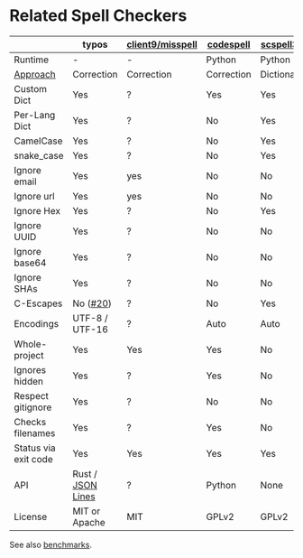 # Related Spell Checkers

|                | typos                 | [client9/misspell][misspell-go] | [codespell] | [scspell3k] | [topy]     |
|----------------|-----------------------|---------------------------------|-------------|-------------|------------|
| Runtime        | \-                    | \-                              | Python      | Python      | Python     |
| [Approach](design.md) | Correction     | Correction                      | Correction  | Dictionary  | Dictionary |
| Custom Dict    | Yes                   | ?                               | Yes         | Yes         | Yes        |
| Per-Lang Dict  | Yes                   | ?                               | No          | Yes         | No         |
| CamelCase      | Yes                   | ?                               | No          | Yes         | No         |
| snake_case     | Yes                   | ?                               | No          | Yes         | No         |
| Ignore email   | Yes                   | yes                             | No          | No          | No         |
| Ignore url     | Yes                   | yes                             | No          | No          | No         |
| Ignore Hex     | Yes                   | ?                               | No          | Yes         | No         |
| Ignore UUID    | Yes                   | ?                               | No          | No          | No         |
| Ignore base64  | Yes                   | ?                               | No          | No          | No         |
| Ignore SHAs    | Yes                   | ?                               | No          | No          | No         |
| C-Escapes      | No ([#20][def-3])     | ?                               | No          | Yes         | No         |
| Encodings      | UTF-8 / UTF-16        | ?                               | Auto        | Auto        | UTF-8      |
| Whole-project  | Yes                   | Yes                             | Yes         | No          | Yes        |
| Ignores hidden | Yes                   | ?                               | Yes         | No          | Yes        |
| Respect gitignore | Yes                | ?                               | No          | No          | No         |
| Checks filenames | Yes                 | ?                               | Yes         | No          | No         |
| Status via exit code | Yes             | Yes                             | Yes         | Yes         | No         |
| API            | Rust / [JSON Lines]   | ?                               | Python      | None        | Python     |
| License        | MIT or Apache         | MIT                             | GPLv2       | GPLv2       | MIT        |

See also [benchmarks](../benchsuite/runs).

[JSON Lines]: http://jsonlines.org/
[scspell3k]: https://github.com/myint/scspell
[misspell-go]: https://github.com/client9/misspell
[codespell]: https://github.com/codespell-project/codespell
[topy]: https://github.com/intgr/topy
[def-9]: https://github.com/crate-ci/typos/issues/9
[def-14]: https://github.com/crate-ci/typos/issues/14
[def-17]: https://github.com/crate-ci/typos/issues/17
[def-18]: https://github.com/crate-ci/typos/issues/18
[def-3]: https://github.com/crate-ci/typos/issues/3
